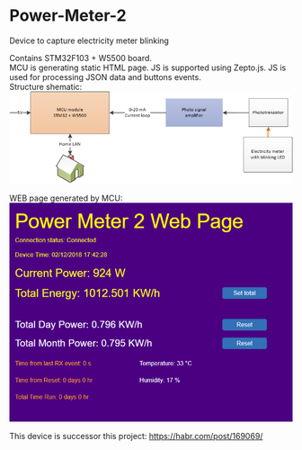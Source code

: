 # Power-Meter-2
Device to capture electricity meter blinking  

Contains STM32F103 + W5500 board.  
MCU is generating static HTML page. JS is supported using Zepto.js. JS is used for processing JSON data and buttons events.  
Structure shematic:  
![Alt text](structure.png?raw=true "Image")

WEB page generated by MCU:  
![Alt text](picture.png?raw=true "Image")

This device is successor this project: https://habr.com/post/169069/  
